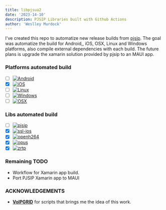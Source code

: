 ```yaml
---
title: libpjsua2
date: '2023-14-10'
description: PJSIP Libraries built with Github Actions 
author: 'Weslley Murdock'
---
```

 
<!--Introduction -->
I've created this repo to automatize new release builds from [pjsip](https://github.com/pjsip).
The goal was automatize the build for Android,, iOS, OSX, Linux and Windows platforms, also compile external dependencies with each build.
The future plans is upgrade the xamarin solution provided by pjsip to an MAUI app. 
<br>
 
<!-- Your badges -->

### Platforms automated build

- [ ] [![Android](https://img.shields.io/badge/Android-3DDC84?style=for-the-badge&logo=android&logoColor=white)](https://github.com/weslleymurdock/libpjsua2/actions/workflows/android.yml)
- [x] [![iOS](https://img.shields.io/badge/iOS-000000?style=for-the-badge&logo=ios&logoColor=white)](https://github.com/weslleymurdock/libpjsua2/actions/workflows/ios.yml)
- [ ] [![Linux](https://img.shields.io/badge/Linux-FCC624?style=for-the-badge&logo=linux&logoColor=black)](https://github.com/weslleymurdock/libpjsua2/actions/workflows/linux.yml)
- [ ] [![Windows](https://img.shields.io/badge/Windows-0078D6?style=for-the-badge&logo=windows&logoColor=white)](https://github.com/weslleymurdock/libpjsua2/actions/workflows/win32.yml)
- [ ] [![OSX](https://img.shields.io/badge/mac%20os-000000?style=for-the-badge&logo=macos&logoColor=F0F0F0)](https://github.com/weslleymurdock/libpjsua2/actions/workflows/osx.yml)

### Libs automated build

- [ ] [![pjsip](https://img.shields.io/badge/github-%23121011.svg?style=for-the-badge&logo=github&logoColor=white)](https://github.com/pjsip/pjproject)
- [x] [![ssl-ios](https://img.shields.io/badge/github-%23121011.svg?style=for-the-badge&logo=github&logoColor=white)](https://github.com/x2on/OpenSSL-for-iPhone)
- [x] [![openh264](https://img.shields.io/badge/github-%23121011.svg?style=for-the-badge&logo=github&logoColor=white)](https://www.github.com/cisco/openh264)
- [x] [![opus](https://img.shields.io/badge/github-%23121011.svg?style=for-the-badge&logo=github&logoColor=white)](https://github.com/xiph/opus/) 
- [x] [![zrtp](https://img.shields.io/badge/github-%23121011.svg?style=for-the-badge&logo=github&logoColor=white)](https://github.com/wernerd/ZRTP4PJ)

### Remaining TODO


* Workflow for Xamarin app build.
* Port PJSIP Xamarin app to MAUI
 
<!-- Credit -->
### ACKNOWLEDGEMENTS 
- [**VoIPGRID**](https://github.com/VoIPGRID) for scripts that brings me the idea of this work. 